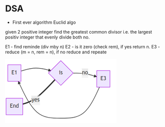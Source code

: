 # DSA

- First ever algorithm Euclid algo

given 2 positive integer find the greatest 
common divisor i.e. the largest positiv integer
that evenly divide both no.

E1 - find reminde (div mby n)
E2 - is it zero (check rem), if yes return n.
E3 - reduce (m = n, rem = n), if no reduce and repeate
 
![banner](./img/euclidalgo.png)